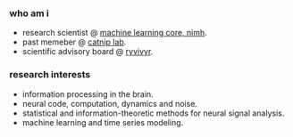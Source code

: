 ### who am i
 - research scientist @ [machine learning core, nimh](https://cmn.nimh.nih.gov/mlt).
 - past memeber @ [catnip lab](https://catniplab.github.io/).
 - scientific advisory board @ [ryvivyr](https://ryvivyr.com/).

### research interests
  - information processing in the brain.
  - neural code, computation, dynamics and noise.
  - statistical and information-theoretic methods for neural signal analysis.
  - machine learning and time series modeling.

<!--
**yuanz271/yuanz271** is a ✨ _special_ ✨ repository because its `README.md` (this file) appears on your GitHub profile.

Here are some ideas to get you started:

- 🔭 I’m currently working on ...
- 🌱 I’m currently learning ...
- 👯 I’m looking to collaborate on ...
- 🤔 I’m looking for help with ...
- 💬 Ask me about ...
- 📫 How to reach me: ...
- 😄 Pronouns: ...
- ⚡ Fun fact: ...
-->
